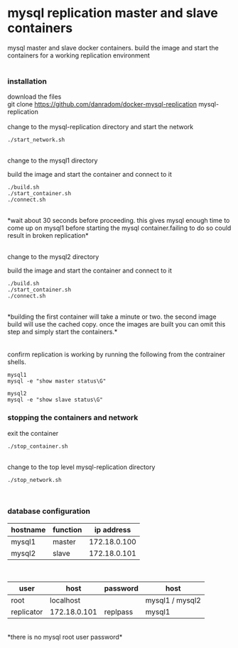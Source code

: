 # mysql replication master and slave containers
mysql master and slave docker containers.  build the image and start the containers for a working replication environment<br />
<br />

### installation

download the files<br />
git clone https://github.com/danradom/docker-mysql-replication mysql-replication<br />
<br />
change to the mysql-replication directory and start the network<br />

```
./start_network.sh
```

<br />
change to the mysql1 directory<br />

build the image and start the container and connect to it<br />

```
./build.sh
./start_container.sh
./connect.sh
```

<br />
*wait about 30 seconds before proceeding.  this gives mysql enough time to come up on mysql1 before starting the mysql container.failing to do so could result in broken replication*<br />
<br />

change to the mysql2 directory<br />

build the image and start the container and connect to it<br />

```
./build.sh
./start_container.sh
./connect.sh
```

<br />
*building the first container will take a minute or two.  the second image build will use the cached copy.  once the images are built you can omit this step and simply start the containers.*<br />
<br />
<br />
confirm replication is working by running the following from the contrainer shells.<br />

```
mysql1
mysql -e "show master status\G"

mysql2
mysql -e "show slave status\G"
```

### stopping the containers and network

exit the container<br />

```
./stop_container.sh
```

<br />
change to the top level mysql-replication directory<br />

```
./stop_network.sh
```

<br />

### database configuration


| hostname | function | ip address |
| --- |--- | --- |
| mysql1 | master | 172.18.0.100 |
| mysql2 | slave | 172.18.0.101 |

<br />

| user | host | password | host |
| --- | --- | ---| --- |
| root | localhost | | mysql1 / mysql2 |
| replicator | 172.18.0.101 | replpass | mysql1 |

<br />
*there is no mysql root user password*<br />
